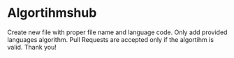 # Algortihmshub
Create new file with proper file name and language code.
Only add provided languages algorithm.
Pull Requests are accepted only if the algortihm is valid.
Thank you!
